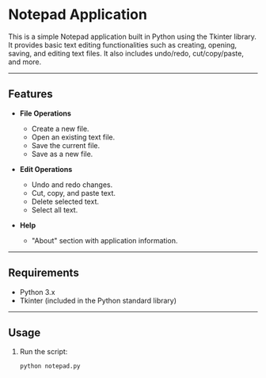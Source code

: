 # Notepad Application

This is a simple Notepad application built in Python using the Tkinter library. It provides basic text editing functionalities such as creating, opening, saving, and editing text files. It also includes undo/redo, cut/copy/paste, and more.

---

## Features

- **File Operations**
  - Create a new file.
  - Open an existing text file.
  - Save the current file.
  - Save as a new file.

- **Edit Operations**
  - Undo and redo changes.
  - Cut, copy, and paste text.
  - Delete selected text.
  - Select all text.

- **Help**
  - "About" section with application information.

---

## Requirements

- Python 3.x
- Tkinter (included in the Python standard library)

---

## Usage

1. Run the script:
   ```bash
   python notepad.py
